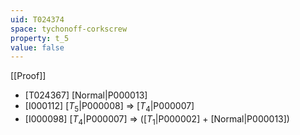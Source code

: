 ```yaml
---
uid: T024374
space: tychonoff-corkscrew
property: t_5
value: false
---
```

[[Proof]]

* [T024367] [Normal|P000013]
* [I000112] [$T_5$|P000008] => [$T_4$|P000007]
* [I000098] [$T_4$|P000007] => ([$T_1$|P000002] + [Normal|P000013])

